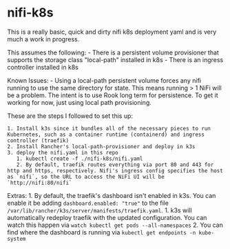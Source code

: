 # nifi-k8s
This is a really basic, quick and dirty nifi k8s deployment yaml and is very much a work in progress.

This assumes the following:
    - There is a persistent volume provisioner that supports the storage class "local-path" installed in k8s
    - There is an ingress controller installed in k8s

Known Issues:
    - Using a local-path persistent volume forces any nifi running to use the same directory for state. This means running > 1 NiFi will be a problem. The intent is to use Rook long term for persistence. To get it working for now, just using local path provisioning.

These are the steps I followed to set this up:

    1. Install k3s since it bundles all of the necessary pieces to run Kubernetes, such as a container runtime (containerd) and ingress controller (traefik)
    2. Install Rancher's local-path-provisioner and deploy in k3s
    3. deploy the nifi.yaml in this repo
       1. kubectl create -f ./nifi-k8s/nifi.yaml
       2. By default, traefik routes everything via port 80 and 443 for http and https, respectively. Nifi's ingress config specifies the host as `nifi`, so the URL to access the NiFi UI will be `http://nifi:80/nifi`


Extras:
    1. By default, the traefik's dashboard isn't enabled in k3s. You can enable it be adding `dashboard.enabled: "true"` to the file `/var/lib/rancher/k3s/server/manifests/traefik.yaml`. 
       1. k3s will automatically redeploy traefik with the updated configuration. You can watch this happen via `watch kubectl get pods --all-namespaces`
       2. You can find where the dashboard is running via `kubectl get endpoints -n kube-system`